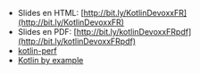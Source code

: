
* Slides en HTML: [http://bit.ly/KotlinDevoxxFR](http://bit.ly/KotlinDevoxxFR)
* Slides en PDF: [http://bit.ly/kotlinDevoxxFRpdf](http://bit.ly/kotlinDevoxxFRpdf)
* [kotlin-perf](https://github.com/MonkeyPatchIo/kotlin-perf)
* [Kotlin by example](https://github.com/MonkeyPatchIo/KotlinByExample)
